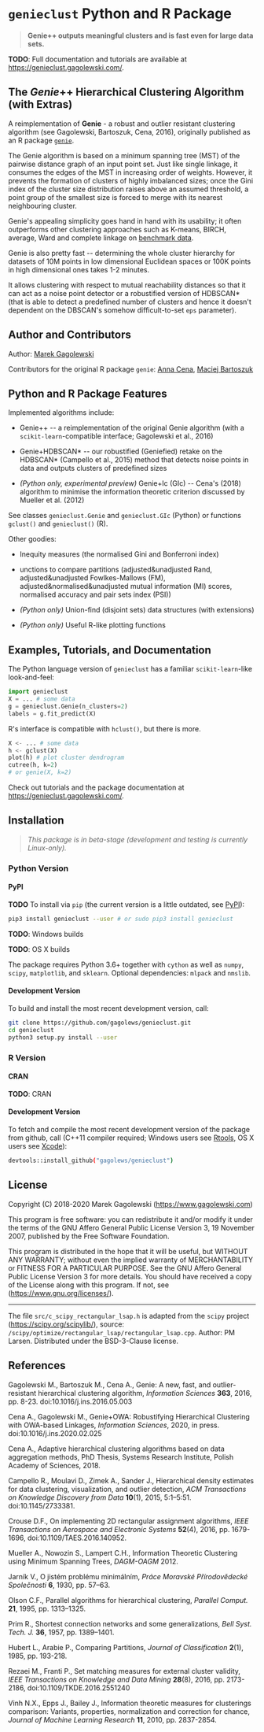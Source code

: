 # `genieclust` Python and R Package

> **Genie++ outputs meaningful clusters and is fast even for large data sets.**

**TODO**:  Full documentation and tutorials are available at
https://genieclust.gagolewski.com/.




## The *Genie*++ Hierarchical Clustering Algorithm (with Extras)

A reimplementation of **Genie** - a robust and outlier resistant
clustering algorithm (see Gagolewski, Bartoszuk, Cena, 2016),
originally published as an R package
[`genie`](https://cran.r-project.org/web/packages/genie/).

The Genie algorithm is based on a minimum spanning tree (MST) of the
pairwise distance graph of an input point set.
Just like single linkage, it consumes the edges
of the MST in increasing order of weights. However, it prevents
the formation of clusters of highly imbalanced sizes; once the Gini index
of the cluster size distribution raises above an assumed threshold,
a point group of the smallest size is forced to merge with its nearest
neighbouring cluster.

Genie's appealing simplicity goes hand in hand with its usability;
it often outperforms other clustering approaches
such as K-means, BIRCH, average, Ward and complete linkage
on [benchmark data](https://github.com/gagolews/clustering_benchmarks_v1).

Genie is also pretty fast -- determining the whole cluster hierarchy
for datasets of 10M points in low dimensional Euclidean spaces or
100K points in high dimensional ones takes 1-2 minutes.

It allows clustering with respect to mutual reachability distances
so that it can act as a noise point detector or a robustified version of
HDBSCAN* (that is able to detect a predefined number of
clusters and hence it doesn't dependent on the DBSCAN's somehow
difficult-to-set `eps` parameter).





## Author and Contributors


Author: [Marek Gagolewski](https://www.gagolewski.com)

Contributors for the original R package `genie`:
[Anna Cena](https://cena.rexamine.com),
[Maciej Bartoszuk](https://bartoszuk.rexamine.com)




## Python and R Package Features


Implemented algorithms include:

-   Genie++ -- a reimplementation of the original Genie algorithm
    (with a `scikit-learn`-compatible interface; Gagolewski et al., 2016)

-   Genie+HDBSCAN\* -- our robustified (Geniefied) retake on the HDBSCAN\*
    (Campello et al., 2015) method that detects noise points in data
    and outputs clusters of predefined sizes

-   *(Python only, experimental preview)* Genie+Ic (GIc) -- Cena's (2018)
    algorithm to minimise the information theoretic criterion discussed
    by Mueller et al. (2012)

See classes `genieclust.Genie` and `genieclust.GIc` (Python)
or functions `gclust()` and `genieclust()` (R).


Other goodies:

-   Inequity measures (the normalised Gini and Bonferroni index)

-   unctions to compare partitions
    (adjusted&unadjusted Rand,
    adjusted&unadjusted Fowlkes-Mallows (FM),
    adjusted&normalised&unadjusted mutual information (MI) scores,
    normalised accuracy and pair sets index (PSI))

-   *(Python only)* Union-find (disjoint sets) data structures (with extensions)

-   *(Python only)* Useful R-like plotting functions




## Examples, Tutorials, and Documentation


The Python language version of `genieclust` has
a familiar `scikit-learn`-like look-and-feel:

```python
import genieclust
X = ... # some data
g = genieclust.Genie(n_clusters=2)
labels = g.fit_predict(X)
```

R's interface is compatible with `hclust()`, but there is more.

```python
X <- ... # some data
h <- gclust(X)
plot(h) # plot cluster dendrogram
cutree(h, k=2)
# or genie(X, k=2)
```

Check out tutorials and the package documentation at
https://genieclust.gagolewski.com/.



## Installation


> *This package is in beta-stage (development and testing is currently Linux-only).*



### Python Version


#### PyPI

**TODO** To install via `pip` (the current version is a little outdated,
see [PyPI](https://pypi.org/project/genieclust/)):

```bash
pip3 install genieclust --user # or sudo pip3 install genieclust
```



**TODO**: Windows builds

**TODO**: OS X builds






The package requires Python 3.6+ together with `cython` as well as
`numpy`, `scipy`, `matplotlib`, and `sklearn`.
Optional dependencies: `mlpack` and `nmslib`.


#### Development Version

To build and install the most recent development version, call:

```bash
git clone https://github.com/gagolews/genieclust.git
cd genieclust
python3 setup.py install --user
```




### R Version


#### CRAN

**TODO**: CRAN



#### Development Version

To fetch and compile the most recent development version of the package from
github, call (C++11 compiler required;
Windows users see [Rtools](https://cran.r-project.org/bin/windows/Rtools/),
OS X users see [Xcode](https://developer.apple.com/xcode/)):

```bash
devtools::install_github("gagolews/genieclust")
```




## License


Copyright (C) 2018-2020 Marek Gagolewski (https://www.gagolewski.com)

This program is free software: you can redistribute it and/or modify
it under the terms of the GNU Affero General Public License
Version 3, 19 November 2007, published by the Free Software Foundation.

This program is distributed in the hope that it will be useful,
but WITHOUT ANY WARRANTY; without even the implied warranty of
MERCHANTABILITY or FITNESS FOR A PARTICULAR PURPOSE. See the
GNU Affero General Public License Version 3 for more details.
You should have received a copy of the License along with this program.
If not, see (https://www.gnu.org/licenses/).


---

The file `src/c_scipy_rectangular_lsap.h` is adapted from the `scipy` project
(https://scipy.org/scipylib/), source:
`/scipy/optimize/rectangular_lsap/rectangular_lsap.cpp`.
Author: PM Larsen. Distributed under the BSD-3-Clause license.





## References


Gagolewski M., Bartoszuk M., Cena A.,
Genie: A new, fast, and outlier-resistant hierarchical clustering algorithm,
*Information Sciences* **363**, 2016, pp. 8-23.
doi:10.1016/j.ins.2016.05.003

Cena A., Gagolewski M.,
Genie+OWA: Robustifying Hierarchical Clustering with OWA-based Linkages,
*Information Sciences*, 2020,
in press. doi:10.1016/j.ins.2020.02.025

Cena A.,
Adaptive hierarchical clustering algorithms based on data aggregation methods,
PhD Thesis, Systems Research Institute, Polish Academy of Sciences, 2018.

Campello R., Moulavi D., Zimek A., Sander J.,
Hierarchical density estimates for data clustering, visualization,
and outlier detection,
*ACM Transactions on Knowledge Discovery from Data* **10**(1), 2015, 5:1–5:51.
doi:10.1145/2733381.

Crouse D.F., On implementing 2D rectangular assignment algorithms,
*IEEE Transactions on Aerospace and Electronic Systems* **52**(4), 2016,
pp. 1679-1696, doi:10.1109/TAES.2016.140952.

Mueller A., Nowozin S., Lampert C.H.,
Information Theoretic Clustering using Minimum Spanning Trees,
*DAGM-OAGM* 2012.

Jarník V., O jistém problému minimálním,
*Práce Moravské Přírodovědecké Společnosti* **6**, 1930, pp. 57–63.

Olson C.F., Parallel algorithms for hierarchical clustering,
*Parallel Comput.* **21**, 1995, pp. 1313–1325.

Prim R., Shortest connection networks and some generalizations,
*Bell Syst. Tech. J.* **36**, 1957, pp. 1389–1401.

Hubert L., Arabie P., Comparing Partitions,
*Journal of Classification* **2**(1), 1985, pp. 193-218.

Rezaei M., Franti P., Set matching measures for external cluster validity,
*IEEE Transactions on Knowledge and Data Mining* **28**(8), 2016, pp. 2173-2186,
doi:10.1109/TKDE.2016.2551240

Vinh N.X., Epps J., Bailey J.,
Information theoretic measures for clusterings comparison:
Variants, properties, normalization and correction for chance,
*Journal of Machine Learning Research* **11**, 2010, pp. 2837-2854.
